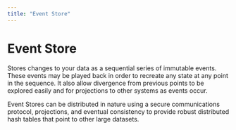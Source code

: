 ```yaml
---
title: "Event Store"
---
```


# Event Store

Stores changes to your data as a sequential series of immutable events. These events may be played back in order to recreate any state at any point in the sequence. It also allow divergence from previous points to be explored easily and for projections to other systems as events occur.

Event Stores can be distributed in nature using a secure communications protocol, projections, and eventual consistency to provide robust distributed hash tables that point to other large datasets.


